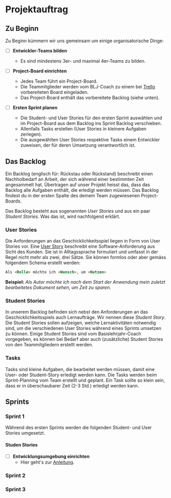 # Projektauftrag

## Zu Beginn

Zu Beginn kümmern wir uns gemeinsam um einige organisatorische Dinge:  

- [ ] **Entwickler-Teams bilden**
  - Es sind mindestens 3er- und maximal 4er-Teams zu bilden.

- [ ] **Project-Board einrichten**
  - Jedes Team führt ein Project-Board.
  - Die Teammitglieder werden vom BLJ-Coach zu einem bei [Trello](https://trello.com/) vorbereiteten Board eingeladen.
  - Das Project-Board enthält das vorbereitete Backlog (siehe unten).

- [ ] **Ersten Sprint planen**
  - Die Student- und User Stories für den ersten Sprint auswählen und im Project-Board aus dem Backlog ins Sprint Backlog verschieben.
  - Allenfalls Tasks erstellen (User Stories in kleinere Aufgaben zerlegen).
  - Die ausgewählten User Stories respektive Tasks einem Entwickler zuweisen, der für deren Umsetzung verantwortlich ist.

## Das Backlog

Ein Backlog (englisch für: Rückstau oder Rückstand) beschreibt einen Nachholbedarf an Arbeit, der sich während einer bestimmten Zeit angesammelt hat. Übertragen auf unser Projekt heisst das, dass das  Backlog alle Aufgaben enthält, die erledigt werden müssen. Das Backlog findest du in der ersten Spalte des deinem Team zugewiesenen Project-Boards.

Das Backlog besteht aus sogenannten _User Stories_ und aus ein paar _Student Stories_. Was das ist, wird nachfolgend erklärt.

### User Stories

Die Anforderungen an das Geschicklichkeitsspiel liegen in Form von User Stories vor. Eine [User Story](https://de.wikipedia.org/wiki/User_Story) beschreibt eine Software-Anforderung aus Sicht des Kunden. Sie ist in Alltagssprache formuliert und umfasst in der Regel nicht mehr als zwei, drei Sätze. Sie können formlos oder aber gemäss folgendem Schema erstellt werden:

```html
Als <Rolle> möchte ich <Wunsch>, um <Nutzen>
```

**Beispiel:** _Als Autor möchte ich nach dem Start der Anwendung mein zuletzt bearbeitetes Dokument sehen, um Zeit zu sparen._

### Student Stories

In unserem Backlog befinden sich nebst den Anforderungen an das Geschicklichkeitsspiels auch Lernaufträge. Wir nennen diese _Student Story_. Die Student Stories sollen aufzeigen, welche Lernaktivitäten notwendig sind, um die verschiedenen User Stories während eines Sprints umsetzen zu können. Einige Student Stories sind vom Basislehrjahr-Coach vorgegeben, es können bei Bedarf aber auch (zusätzliche) Student Stories von den Teammitgliedern erstellt werden.

### Tasks

Tasks sind kleine Aufgaben, die bearbeitet werden müssen, damit eine User- oder Student-Story erledigt werden kann. Die Tasks werden beim Sprint-Planning vom Team erstellt und geplant. Ein Task sollte so klein sein, dass er in überschaubarer Zeit (2-3 Std.) erledigt werden kann.

## Sprints

### Sprint 1

Während des ersten Sprints werden die folgenden Student- und User Stories umgesetzt. 

#### Studen Stories

- [ ] **Entwicklungsumgebung einrichten**
  - Hier geht's zur [Anleitung](https://github.com/IctBerufsbildungZentralschweiz/blj-labyrinth-processing/tree/master/01%20Aufgaben/01%20Entwicklungsumgebung%20einrichten).

### Sprint 2

### Sprint 3
